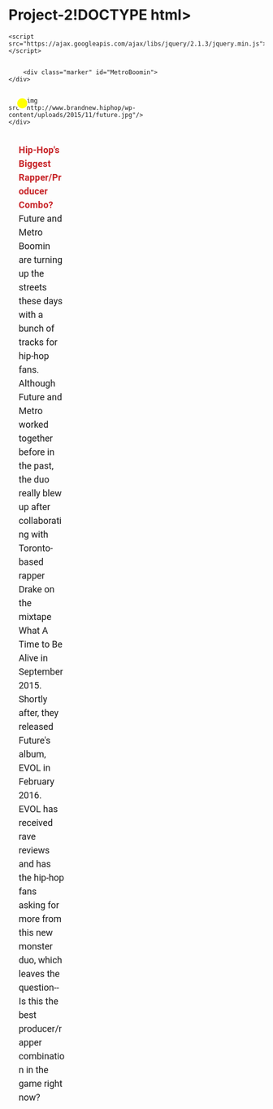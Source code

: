 # Project-2!DOCTYPE html>
<html>
<head> 
    
    <script src="https://ajax.googleapis.com/ajax/libs/jquery/2.1.3/jquery.min.js"></script>

<title></title> 
</head>

<body>

<div class="container straighten">
    <div id="popup">
        <div class="marker" id="Future"></div>
       
        <div class="marker" id="MetroBoomin"></div>
        
      
        <img src="http://www.brandnew.hiphop/wp-content/uploads/2015/11/future.jpg"/>
    </div>
</div>

<div class="textbox">
    <div class="popuptitle"> Hip-Hop's Biggest Rapper/Producer Combo?</div>
   Future and Metro Boomin are turning up the streets these days with a bunch of tracks for hip-hop fans. Although Future and Metro worked together before in the past, the duo really blew up after collaborating with Toronto-based rapper Drake on the mixtape What A Time to Be Alive in September 2015. Shortly after, they released Future's album, EVOL in February 2016. EVOL has received rave reviews and has the hip-hop fans asking for more from this new monster duo, which leaves the question-- Is this the best producer/rapper combination in the game right now?
</div>


<style>
.container{
    width: 60%;
    display: inline-block;
    position: relative;
}
.textbox {
    width: 30%;
    display: inline-block;
    vertical-align: top;
    padding: 20px;
    font-family: 'Roboto', sans-serif;
    font-size: 18px;
    line-height: 1.5em;
}
.container img {    
    width: 100%;
}
.marker{
    position: absolute;
    width: 20px;
    height: 20px;
    background-color: yellow;
    border: 2px solid white;
    border-radius: 50%;
    transition: background-color 0.5s ease;
    cursor: pointer;
}
.marker:hover {
    background-color: red;
}
#Future {
    top:50%;
    left: 5%;
}
#MetroBoomin {
    top:30%;
    left: 70%;
}


.straighten:after{
    display:block;
    height:0;
    clear:both;
    visibility:hidden
}

#popup {
    position:relative;
}
.hoverbox {
    position:absolute; 
    padding:0.5em; 
    background:#FFF; 
    box-shadow:1px 1px 8px rgba(0,0,0,.4); 
    z-index:300; 
    font-family:'Roboto', Arial, sans-serif; 
    line-height:1.3em; 
    min-width:100px; 
    max-width:200px;
}
.popuptitle {
    color: #C72428;
    font-family:'Roboto', Arial, sans-serif;
    letter-spacing: 0.01em;
    font-size:18px; 
    font-weight:700;
    clear:both;
}
@media screen and (max-width: 900px) {
.container{
    width: 90%
}
.textbox{
    width: 90%
}
}
</style>

<script>
$(document).ready(function() {

var data = 
[{"id":"Future","name":"Future", "description":"Born Nayvadius DeMun Wilburn, Future is a 32-year-old rapper from Atlanta, Georgia. After releasing his debut album, <i>Pluto</i> in 2012 and his second album, <i>Honest</i> in 2014, Future took his music to a new level with mixtapes<i> Monster</i>, <i>56 Nights</i> and<i> Beast Mode</i>. Then, in 2015, he unexpectedly dropped a third album, <i>Dirty Sprite 2</i>, which practically shot him up to the top of the rap game. <i>DS2</i> went gold and was his first #1 album on the US Billboard 200."},

{"id":"MetroBoomin","name":" Metro Boomin", "description":"Leland T. Wayne A.K.A. Metro Boomin, hails from St.Louis, Missouri. He is a 22-year-old music producer and songwriter. After playing bass guitar in his middle school band, Metro began making beats in seventh grade after receiving a laptop from his mother. He bagan to take trips to Atlanta in 11th grade to collaborate with local artists. After graduating from high school, Metro attended Morehouse College in Atlanta. Since taking a break from school, Metro has worked with famous rappers such as Young Thug, Ludacris, Chief Keef and of course, Future. He has a lot more up his sleeve and the cool part about it is, the guy is only 22!"}];


$(".marker").click(function(){
    $('.textbox').empty();
    for (var i=0; i<data.length; i++) {
    if (this.id == data[i].id) {
        $(".textbox").append('<div class="popuptitle">'+data[i].name+'</div>' + data[i].description);
    } 
    } 
});


var pos, thex, they;

$(".marker").mouseover(function(e){
    $(".hoverbox").remove();

    // POSITIONING THE POP UP
    if (navigator.userAgent.indexOf("Firefox")!=-1){
        
        pos = $("#popup").offset()
        thex = e.pageX - pos.left + 10;
        they = e.pageY - pos.top + 0;
        if (thex > $("#popup").width() - 150) { thex = $("#popup").width() - 150 };
        if (they > $("#popup").height() - 100) { they = $("#popup").height() - 100 };
    } else {

        pos = $("#popup").offset()
        thex = event.pageX - pos.left + 10;
        they = event.pageY - pos.top + 0;
        if (thex > $("#popup").width() - 150) { thex = $("#popup").width() - 150 };
        if (they > $("#popup").height() - 100) { they = $("#popup").height() - 100 };
    }

    // APPENDING TEXT TO THE POP UP
    for (var i=0; i<data.length; i++) {
    if (this.id == data[i].id) {
    $("#popup").append('<div class="hoverbox" style="top:'+they+'px; left:'+thex+'px;"><div class="popuptitle">'+data[i].name+'</div></div>');
    } 
    

    }   
});

$(".marker").mouseleave(function(){
    $(".hoverbox").remove();
});


});//doc ready
</script>

</body>
</html>



